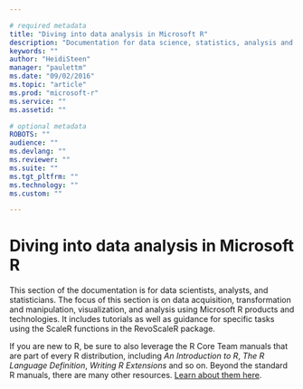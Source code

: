 ```yaml
---

# required metadata
title: "Diving into data analysis in Microsoft R"
description: "Documentation for data science, statistics, analysis and visualization using Microsoft R functions and tools, including ScaleR functions in the RevoScaleR package."
keywords: ""
author: "HeidiSteen"
manager: "paulettm"
ms.date: "09/02/2016"
ms.topic: "article"
ms.prod: "microsoft-r"
ms.service: ""
ms.assetid: ""

# optional metadata
ROBOTS: ""
audience: ""
ms.devlang: ""
ms.reviewer: ""
ms.suite: ""
ms.tgt_pltfrm: ""
ms.technology: ""
ms.custom: ""

---
```


# Diving into data analysis in Microsoft R

This section of the documentation is for data scientists, analysts, and statisticians. The focus of this section is on data acquisition, transformation and manipulation, visualization, and analysis using Microsoft R products and technologies. It includes tutorials as well as guidance for specific tasks using the ScaleR functions in the  RevoScaleR package.

If you are new to R, be sure to also leverage the R Core Team manuals that are part of every R distribution, including *An Introduction to R*, *The R Language Definition*, *Writing R Extensions* and so on. Beyond the standard R manuals, there are many other resources. [Learn about them here](microsoft-r-more-resources.md). 
